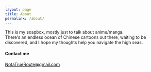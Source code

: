 ```yaml
---
layout: page
title: About
permalink: /about/
---
```


This is my soapbox, mostly just to talk about anime/manga.  
There's an endless ocean of Chinese cartoons out there, waiting to be discovered, and I hope my thoughts help you navigate the high seas.

#### Contact me

[NotaTrueRoute@gmail.com](mailto:notatrueroute@gmail.com)